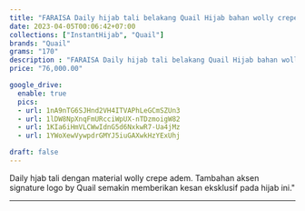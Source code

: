 ```yaml
---
title: "FARAISA Daily hijab tali belakang Quail Hijab bahan wolly crepe"
date: 2023-04-05T00:06:42+07:00
collections: ["InstantHijab", "Quail"]
brands: "Quail"
grams: "170"
description : "FARAISA Daily hijab tali belakang Quail Hijab bahan wolly crepe"
price: "76,000.00"

google_drive:
  enable: true
  pics:
  - url: 1nA9nTG6SJHnd2VH4ITVAPhLeGCmSZUn3
  - url: 1lDW8NpXnqFmURcciWpUX-nTDzmoigW82
  - url: 1KIa6iHmVLCWwIdnG5d6NxkwR7-Ua4jMz
  - url: 1YWoXewVywpdrGMYJ5iuGAXwkHzYExUhj

draft: false
---
```


Daily hjab tali dengan material wolly crepe adem. Tambahan aksen signature logo by Quail semakin memberikan kesan  eksklusif pada hijab ini."

------------    
 
